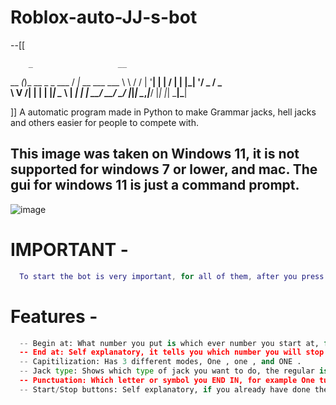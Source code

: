 # Roblox-auto-JJ-s-bot
--[[

        _                   __               
 __   _(_)_ __ _   _ ___   / _|_ __ ___  ___ 
 \ \ / / | '__| | | / __| | |_| '__/ _ \/ _ \
  \ V /| | |  | |_| \__ \ |  _| | |  __/  __/
   \_/ |_|_|   \__,_|___/ |_| |_|  \___|\___|
                                             

]]
A automatic program made in Python to make Grammar jacks, hell jacks and others easier for people to compete with.
## This image was taken on Windows 11, it is not supported for windows 7 or lower, and mac. The gui for windows 11 is just a command prompt.
![image](https://github.com/shezan78/Roblox-auto-JJ-s-bot/assets/97002070/4b67e8b3-c22d-420b-a2eb-2ef1f5970331)
# IMPORTANT -
```lua
  To start the bot is very important, for all of them, after you press start, you will have to go to roblox and press space and then enter and it automatically starts, but you have to keep repeating those 2 keys. For Cheer jacks, you just have to press enter for it to work.
```

# Features -
```python
  -- Begin at: What number you put is which ever number you start at, for example if you stop because of something, put the last number you've said
  -- End at: Self explanatory, it tells you which number you will stop at (Customizable)
  -- Capitilization: Has 3 different modes, One , one , and ONE .
  -- Jack type: Shows which type of jack you want to do, the regular is GJ'S and JJ'S, but you can also do CJ'S DJ'S and HJ'S
  -- Punctuation: Which letter or symbol you END IN, for example One turns into One. Or one/ or One!
  -- Start/Stop buttons: Self explanatory, if you already have done the amount of jacks inputted in End at: it will automatically be stopped, start just starts the bot.
```
